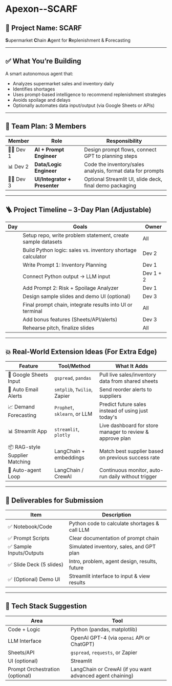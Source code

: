 # Apexon--SCARF

## 🧠 Project Name: **SCARF**

**S**upermarket **C**hain **A**gent for **R**eplenishment & **F**orecasting

---

## ✅ What You’re Building

A smart autonomous agent that:

* Analyzes supermarket sales and inventory daily
* Identifies shortages
* Uses prompt-based intelligence to recommend replenishment strategies
* Avoids spoilage and delays
* Optionally automates data input/output (via Google Sheets or APIs)

---

## 👥 Team Plan: 3 Members

| Member      | Role                          | Responsibility                                             |
| ----------- | ----------------------------- | ---------------------------------------------------------- |
| 🧑‍💻 Dev 1 | **AI + Prompt Engineer**      | Design prompt flows, connect GPT to planning steps         |
| 📊 Dev 2    | **Data/Logic Engineer**       | Code the inventory/sales analysis, format data for prompts |
| 🧑‍🎨 Dev 3 | **UI/Integrator + Presenter** | Optional Streamlit UI, slide deck, final demo packaging    |

---

## 🪜 Project Timeline – 3-Day Plan (Adjustable)

| Day   | Goals                                                       | Owner     |
| ----- | ----------------------------------------------------------- | --------- |
| | Setup repo, write problem statement, create sample datasets | All       |
|       | Build Python logic: sales vs. inventory shortage calculator | Dev 2     |
|       | Write Prompt 1: Inventory Planning                          | Dev 1     |
|  | Connect Python output → LLM input                           | Dev 1 + 2 |
|       | Add Prompt 2: Risk + Spoilage Analyzer                      | Dev 1     |
|       | Design sample slides and demo UI (optional)                 | Dev 3     |
| | Final prompt chain, integrate results into UI or terminal   | All       |
|       | Add bonus features (Sheets/API/alerts)                      | Dev 3     |
|       | Rehearse pitch, finalize slides                             | All       |

---

## 💥 Real-World Extension Ideas (For Extra Edge)

| Feature                        | Tool/Method                  | What It Adds                                              |
| ------------------------------ | ---------------------------- | --------------------------------------------------------- |
| 📄 Google Sheets Input         | `gspread`, `pandas`          | Pull live sales/inventory data from shared sheets         |
| 📧 Auto Email Alerts           | `smtplib`, `Twilio`, Zapier  | Send reorder alerts to suppliers                          |
| 📈 Demand Forecasting          | `Prophet`, `sklearn`, or LLM | Predict future sales instead of using just today's        |
| 📊 Streamlit App               | `streamlit`, `plotly`        | Live dashboard for store manager to review & approve plan |
| 📦 RAG-style Supplier Matching | LangChain + embeddings       | Match best supplier based on previous success rate        |
| 🔄 Auto-agent Loop             | LangChain / CrewAI           | Continuous monitor, auto-run daily without trigger        |

---

## 📂 Deliverables for Submission

| Item                    | Description                                   |
| ----------------------- | --------------------------------------------- |
| ✅ Notebook/Code         | Python code to calculate shortages & call LLM |
| ✅ Prompt Scripts        | Clear documentation of prompt chain           |
| ✅ Sample Inputs/Outputs | Simulated inventory, sales, and GPT plan      |
| ✅ Slide Deck (5 slides) | Intro, problem, agent design, results, future |
| ✅ (Optional) Demo UI    | Streamlit interface to input & view results   |

---

## 🧱 Tech Stack Suggestion

| Area                            | Tool                                                      |
| ------------------------------- | --------------------------------------------------------- |
| Code + Logic                    | Python (pandas, matplotlib)                               |
| LLM Interface                   | OpenAI GPT-4 (via `openai` API or ChatGPT)                |
| Sheets/API                      | `gspread`, `requests`, or Zapier                          |
| UI (optional)                   | Streamlit                                                 |
| Prompt Orchestration (optional) | LangChain or CrewAI (if you want advanced agent chaining) |





